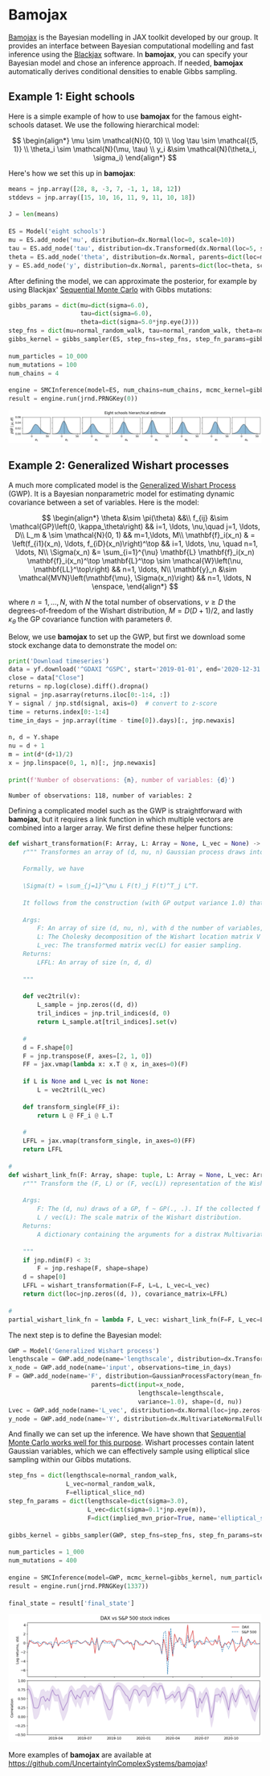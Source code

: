 # Bamojax

[Bamojax](https://doi.org/10.5281/zenodo.15038847) is the Bayesian modelling in JAX toolkit developed by our group. It provides an interface between Bayesian computational modelling and fast inference using the [Blackjax](https://blackjax-devs.github.io/blackjax/) software. In **bamojax**, you can specify your Bayesian model and chose an inference approach. If needed, **bamojax** automatically derives conditional densities to enable Gibbs sampling.


## Example 1: Eight schools

Here is a simple example of how to use **bamojax** for the famous eight-schools dataset. We use the following hierarchical model:

$$
\begin{align*}
    \mu \sim \mathcal{N}(0, 10) \\
    \log \tau \sim \mathcal{(5, 1)} \\
    \theta_i \sim \mathcal{N}(\mu, \tau) \\
    y_i &\sim \mathcal{N}(\theta_i, \sigma_i)
\end{align*}
$$

Here's how we set this up in **bamojax**:


```python
means = jnp.array([28, 8, -3, 7, -1, 1, 18, 12])
stddevs = jnp.array([15, 10, 16, 11, 9, 11, 10, 18])

J = len(means)

ES = Model('eight schools')
mu = ES.add_node('mu', distribution=dx.Normal(loc=0, scale=10))
tau = ES.add_node('tau', distribution=dx.Transformed(dx.Normal(loc=5, scale=1), tfb.Exp()))
theta = ES.add_node('theta', distribution=dx.Normal, parents=dict(loc=mu, scale=tau), shape=(J, ))
y = ES.add_node('y', distribution=dx.Normal, parents=dict(loc=theta, scale=stddevs), observations=means)
```

After defining the model, we can approximate the posterior, for example by using Blackjax' [Sequential Monte Carlo](https://osf.io/preprints/psyarxiv/swjtu_v2) with Gibbs mutations:


```python
gibbs_params = dict(mu=dict(sigma=6.0),
                    tau=dict(sigma=6.0),
                    theta=dict(sigma=5.0*jnp.eye(J)))
step_fns = dict(mu=normal_random_walk, tau=normal_random_walk, theta=normal_random_walk)
gibbs_kernel = gibbs_sampler(ES, step_fns=step_fns, step_fn_params=gibbs_params)

num_particles = 10_000
num_mutations = 100
num_chains = 4

engine = SMCInference(model=ES, num_chains=num_chains, mcmc_kernel=gibbs_kernel, num_particles=num_particles, num_mutations=num_mutations)
result = engine.run(jrnd.PRNGKey(0))
```


![png](_static/bamojax_demo_files/bamojax_demo_7_0.png)
    


## Example 2: Generalized Wishart processes

A much more complicated model is the [Generalized Wishart Process](https://arxiv.org/abs/1101.0240) (GWP). It is a Bayesian nonparametric model for estimating dynamic covariance between a set of variables. Here is the model:

$$
\begin{align*}
    \theta &\sim \pi(\theta) &&\\
    f_{ij} &\sim \mathcal{GP}\left(0, \kappa_\theta\right) && i=1, \ldots, \nu,\quad j=1, \ldots, D\\
    L_m & \sim \mathcal{N}(0, 1) && m=1,\ldots, M\\
    \mathbf{f}_i(x_n) & = \left(f_{i1}(x_n), \ldots, f_{iD}(x_n)\right)^\top && i=1, \ldots, \nu, \quad n=1, \ldots, N\\
    \Sigma(x_n) &= \sum_{i=1}^{\nu} \mathbf{L} \mathbf{f}_i(x_n) \mathbf{f}_i(x_n)^\top \mathbf{L}^\top \sim \mathcal{W}\left(\nu, \mathbf{LL}^\top\right) && n=1, \ldots, N\\
    \mathbf{y}_n &\sim \mathcal{MVN}\left(\mathbf{\mu}, \Sigma(x_n)\right) && n=1, \ldots, N \enspace,
\end{align*} 
$$

where $n=1, \ldots, N$, with $N$ the total number of observations, $\nu \geq D$ the degrees-of-freedom of the Wishart distribution, $M = D(D+1)/2$, and lastly $\kappa_\theta$ the GP covariance function with parameters $\theta$.

Below, we use **bamojax** to set up the GWP, but first we download some stock exchange data to demonstrate the model on:


```python
print('Download timeseries')
data = yf.download('^GDAXI ^GSPC', start='2019-01-01', end='2020-12-31', interval='1d')
close = data["Close"]
returns = np.log(close).diff().dropna()
signal = jnp.asarray(returns.iloc[0:-1:4, :])
Y = signal / jnp.std(signal, axis=0)  # convert to z-score
time = returns.index[0:-1:4]
time_in_days = jnp.array((time - time[0]).days)[:, jnp.newaxis]

n, d = Y.shape
nu = d + 1
m = int(d*(d+1)/2)
x = jnp.linspace(0, 1, n)[:, jnp.newaxis]

print(f'Number of observations: {n}, number of variables: {d}')
```


    Number of observations: 118, number of variables: 2




Defining a complicated model such as the GWP is straightforward with **bamojax**, but it requires a link function in which multiple vectors are combined into a larger array. We first define these helper functions:


```python
def wishart_transformation(F: Array, L: Array = None, L_vec = None) -> Array:
    r""" Transformes an array of (d, nu, n) Gaussian process draws into an array of (n, d, d) Wishart-distributed covariance matrices.

    Formally, we have

    \Sigma(t) = \sum_{j=1}^\nu L F(t)_j F(t)^T_j L^T.

    It follows from the construction (with GP output variance 1.0) that \Sigma(t) ~ W_d(V, nu), with V the Wishart location and nu its degrees of freedom.

    Args:
        F: An array of size (d, nu, n), with d the number of variables, nu>d the degrees-of-freedom and n the number of timepoints. F[i,j,:] ~ GP(mean, cov_fn)
        L: The Cholesky decomposition of the Wishart location matrix V
        L_vec: The transformed matrix vec(L) for easier sampling.
    Returns:
        LFFL: An array of size (n, d, d)

    """

    def vec2tril(v):
        L_sample = jnp.zeros((d, d))
        tril_indices = jnp.tril_indices(d, 0)
        return L_sample.at[tril_indices].set(v)

    #
    d = F.shape[0]
    F = jnp.transpose(F, axes=[2, 1, 0])    
    FF = jax.vmap(lambda x: x.T @ x, in_axes=0)(F)   

    if L is None and L_vec is not None:
        L = vec2tril(L_vec)

    def transform_single(FF_i):
        return L @ FF_i @ L.T
    
    #    
    LFFL = jax.vmap(transform_single, in_axes=0)(FF)    
    return LFFL
 
# 
def wishart_link_fn(F: Array, shape: tuple, L: Array = None, L_vec: Array = None) -> dict:
    r""" Transform the (F, L) or (F, vec(L)) representation of the Wishart process into a set of parameters for dx.MultivariateNormalFullCovariance ('loc and covariance_matrix')

    Args:
        F: The (d, nu) draws of a GP, f ~ GP(., .). If the collected f's are flattened, they are reshaped here.
        L / vec(L): The scale matrix of the Wishart distribution.
    Returns:
        A dictionary containing the arguments for a distrax MultivariateNormalFullCovariance distribution object.    
    
    """
    if jnp.ndim(F) < 3:
        F = jnp.reshape(F, shape=shape)
    d = shape[0]
    LFFL = wishart_transformation(F=F, L=L, L_vec=L_vec)
    return dict(loc=jnp.zeros((d, )), covariance_matrix=LFFL)

#
partial_wishart_link_fn = lambda F, L_vec: wishart_link_fn(F=F, L_vec=L_vec, shape=(d, nu, n))
```

The next step is to define the Bayesian model:


```python
GWP = Model('Generalized Wishart process')
lengthscale = GWP.add_node(name='lengthscale', distribution=dx.Transformed(dx.Normal(loc=3.0, scale=0.5), tfb.Exp()))
x_node = GWP.add_node(name='input', observations=time_in_days)
F = GWP.add_node(name='F', distribution=GaussianProcessFactory(mean_fn=Zero(), cov_fn=jk.RBF()), 
                       parents=dict(input=x_node, 
                                    lengthscale=lengthscale, 
                                    variance=1.0), shape=(d, nu))
Lvec = GWP.add_node(name='L_vec', distribution=dx.Normal(loc=jnp.zeros((m, )), scale=jnp.ones((m, ))))
y_node = GWP.add_node(name='Y', distribution=dx.MultivariateNormalFullCovariance, parents=dict(F=F, L_vec=Lvec), link_fn=partial_wishart_link_fn, observations=Y)
```

And finally we can set up the inference. We have shown that [Sequential Monte Carlo works well for this purpose](https://www.mdpi.com/1099-4300/26/8/695). Wishart processes contain latent Gaussian variables, which we can effectively sample using elliptical slice sampling within our Gibbs mutations. 


```python
step_fns = dict(lengthscale=normal_random_walk,
                L_vec=normal_random_walk,
                F=elliptical_slice_nd)
step_fn_params = dict(lengthscale=dict(sigma=3.0),
                      L_vec=dict(sigma=0.1*jnp.eye(m)),  
                      F=dict(implied_mvn_prior=True, name='elliptical_slice_nd', nd=(d, nu)))

gibbs_kernel = gibbs_sampler(GWP, step_fns=step_fns, step_fn_params=step_fn_params)

num_particles = 1_000
num_mutations = 400

engine = SMCInference(model=GWP, mcmc_kernel=gibbs_kernel, num_particles=num_particles, num_mutations=num_mutations, return_diagnostics=False)
result = engine.run(jrnd.PRNGKey(1337))

final_state = result['final_state']
```

    
![png](_static/bamojax_demo_files/bamojax_demo_17_0.png)
    


More examples of **bamojax** are available at https://github.com/UncertaintyInComplexSystems/bamojax!
